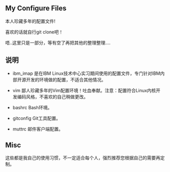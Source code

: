 ## My Configure Files

本人珍藏多年的配置文件! 

喜欢的话就自行git clone吧！

唔..这里只是一部分，等有空了再把其他的整理整理....


## 说明

* ibm_imap 是在IBM Linux技术中心实习期间使用的配置文件，专门针对IBM内部开源开发的环境做的配置，不适合其他情况。
 
* vim 鄙人珍藏多年的Vim配置环境！吐血奉献。注意：配置符合Linux内核开发编码风格，不喜欢的自己稍做更改。

* bashrc Bash环境。

* gitconfig  Git工具配置。

* muttrc 邮件客户端配置。


## Misc

这些都是我自己的使用习惯，不一定适合每个人，强烈推荐您根据自己的需要再定制。
